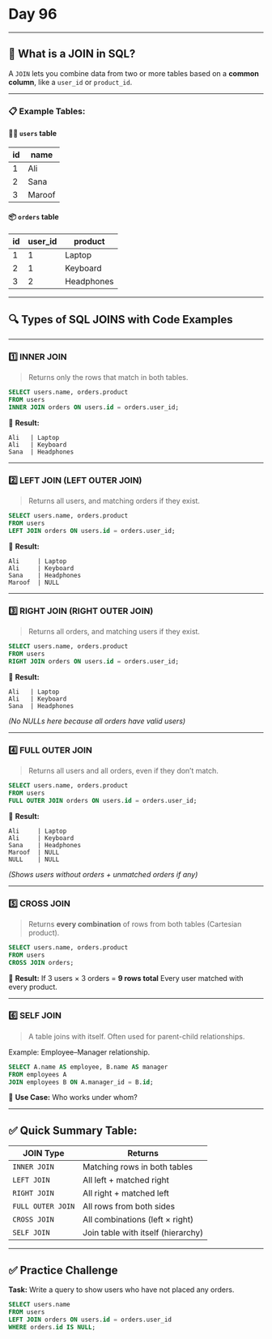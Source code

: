 # Day 96


---

## 🔗 **What is a JOIN in SQL?**

A `JOIN` lets you combine data from two or more tables based on a **common column**, like a `user_id` or `product_id`.

---

### 📋 Example Tables:

#### 🧑‍💻 `users` table

| id | name   |
| -- | ------ |
| 1  | Ali    |
| 2  | Sana   |
| 3  | Maroof |

#### 📦 `orders` table

| id | user\_id | product    |
| -- | -------- | ---------- |
| 1  | 1        | Laptop     |
| 2  | 1        | Keyboard   |
| 3  | 2        | Headphones |

---

## 🔍 **Types of SQL JOINS with Code Examples**

---

### 1️⃣ **INNER JOIN**

> Returns only the rows that match in both tables.

```sql
SELECT users.name, orders.product
FROM users
INNER JOIN orders ON users.id = orders.user_id;
```

📌 **Result:**

```
Ali   | Laptop
Ali   | Keyboard
Sana  | Headphones
```

---

### 2️⃣ **LEFT JOIN (LEFT OUTER JOIN)**

> Returns all users, and matching orders if they exist.

```sql
SELECT users.name, orders.product
FROM users
LEFT JOIN orders ON users.id = orders.user_id;
```

📌 **Result:**

```
Ali     | Laptop
Ali     | Keyboard
Sana    | Headphones
Maroof  | NULL
```

---

### 3️⃣ **RIGHT JOIN (RIGHT OUTER JOIN)**

> Returns all orders, and matching users if they exist.

```sql
SELECT users.name, orders.product
FROM users
RIGHT JOIN orders ON users.id = orders.user_id;
```

📌 **Result:**

```
Ali   | Laptop
Ali   | Keyboard
Sana  | Headphones
```

*(No NULLs here because all orders have valid users)*

---

### 4️⃣ **FULL OUTER JOIN**

> Returns all users and all orders, even if they don’t match.

```sql
SELECT users.name, orders.product
FROM users
FULL OUTER JOIN orders ON users.id = orders.user_id;
```

📌 **Result:**

```
Ali     | Laptop
Ali     | Keyboard
Sana    | Headphones
Maroof  | NULL
NULL    | NULL
```

*(Shows users without orders + unmatched orders if any)*

---

### 5️⃣ **CROSS JOIN**

> Returns **every combination** of rows from both tables (Cartesian product).

```sql
SELECT users.name, orders.product
FROM users
CROSS JOIN orders;
```

📌 **Result:**
If 3 users × 3 orders = **9 rows total**
Every user matched with every product.

---

### 6️⃣ **SELF JOIN**

> A table joins with itself. Often used for parent-child relationships.

Example: Employee–Manager relationship.

```sql
SELECT A.name AS employee, B.name AS manager
FROM employees A
JOIN employees B ON A.manager_id = B.id;
```

📌 **Use Case:** Who works under whom?

---

## ✅ Quick Summary Table:

| JOIN Type         | Returns                            |
| ----------------- | ---------------------------------- |
| `INNER JOIN`      | Matching rows in both tables       |
| `LEFT JOIN`       | All left + matched right           |
| `RIGHT JOIN`      | All right + matched left           |
| `FULL OUTER JOIN` | All rows from both sides           |
| `CROSS JOIN`      | All combinations (left × right)    |
| `SELF JOIN`       | Join table with itself (hierarchy) |

---

## ✅ Practice Challenge

**Task:** Write a query to show users who have not placed any orders.

```sql
SELECT users.name
FROM users
LEFT JOIN orders ON users.id = orders.user_id
WHERE orders.id IS NULL;
```


